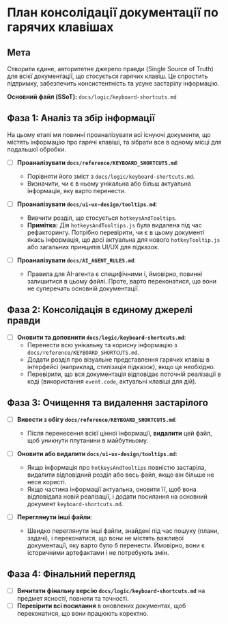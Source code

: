 # План консолідації документації по гарячих клавішах

## Мета

Створити єдине, авторитетне джерело правди (Single Source of Truth) для всієї документації, що стосується гарячих клавіш. Це спростить підтримку, забезпечить консистентність та усуне застарілу інформацію.

**Основний файл (SSoT):** `docs/logic/keyboard-shortcuts.md`

## Фаза 1: Аналіз та збір інформації

На цьому етапі ми повинні проаналізувати всі існуючі документи, що містять інформацію про гарячі клавіші, та зібрати все в одному місці для подальшої обробки.

- [ ] **Проаналізувати `docs/reference/KEYBOARD_SHORTCUTS.md`**:
    -   Порівняти його зміст з `docs/logic/keyboard-shortcuts.md`.
    -   Визначити, чи є в ньому унікальна або більш актуальна інформація, яку варто перенести.

- [ ] **Проаналізувати `docs/ui-ux-design/tooltips.md`**:
    -   Вивчити розділ, що стосується `hotkeysAndTooltips`.
    -   **Примітка:** Дія `hotkeysAndTooltips.js` була видалена під час рефакторингу. Потрібно перевірити, чи є в цьому документі якась інформація, що досі актуальна для нового `hotkeyTooltip.js` або загальних принципів UI/UX для підказок.

- [ ] **Проаналізувати `docs/AI_AGENT_RULES.md`**:
    -   Правила для AI-агента є специфічними і, ймовірно, повинні залишитися в цьому файлі. Проте, варто переконатися, що вони не суперечать основній документації.

## Фаза 2: Консолідація в єдиному джерелі правди

- [ ] **Оновити та доповнити `docs/logic/keyboard-shortcuts.md`**:
    -   Перенести всю унікальну та корисну інформацію з `docs/reference/KEYBOARD_SHORTCUTS.md`.
    -   Додати розділ про візуальне представлення гарячих клавіш в інтерфейсі (наприклад, стилізація підказок), якщо це необхідно.
    -   Перевірити, що вся документація відповідає поточній реалізації в коді (використання `event.code`, актуальні клавіші для дій).

## Фаза 3: Очищення та видалення застарілого

- [ ] **Вивести з обігу `docs/reference/KEYBOARD_SHORTCUTS.md`**:
    -   Після перенесення всієї цінної інформації, **видалити** цей файл, щоб уникнути плутанини в майбутньому.

- [ ] **Оновити або видалити `docs/ui-ux-design/tooltips.md`**:
    -   Якщо інформація про `hotkeysAndTooltips` повністю застаріла, видалити відповідний розділ або весь файл, якщо він більше не несе користі.
    -   Якщо частина інформації актуальна, оновити її, щоб вона відповідала новій реалізації, і додати посилання на основний документ `keyboard-shortcuts.md`.

- [ ] **Переглянути інші файли**: 
    -   Швидко переглянути інші файли, знайдені під час пошуку (плани, задачі), і переконатися, що вони не містять важливої документації, яку варто було б перенести. Ймовірно, вони є історичними артефактами і не потребують змін.

## Фаза 4: Фінальний перегляд

- [ ] **Вичитати фінальну версію `docs/logic/keyboard-shortcuts.md`** на предмет ясності, повноти та точності.
- [ ] **Перевірити всі посилання** в оновлених документах, щоб переконатися, що вони працюють коректно.
